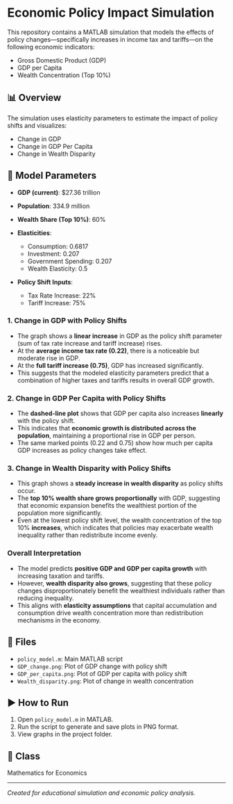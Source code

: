 # Economic Policy Impact Simulation

This repository contains a MATLAB simulation that models the effects of policy changes—specifically increases in income tax and tariffs—on the following economic indicators:

- Gross Domestic Product (GDP)
- GDP per Capita
- Wealth Concentration (Top 10%)

## 📊 Overview

The simulation uses elasticity parameters to estimate the impact of policy shifts and visualizes:

- Change in GDP
- Change in GDP Per Capita
- Change in Wealth Disparity

## 🧠 Model Parameters

- **GDP (current)**: \$27.36 trillion  
- **Population**: 334.9 million  
- **Wealth Share (Top 10%)**: 60%  
- **Elasticities**:
  - Consumption: 0.6817
  - Investment: 0.207
  - Government Spending: 0.207
  - Wealth Elasticity: 0.5

- **Policy Shift Inputs**:
  - Tax Rate Increase: 22%
  - Tariff Increase: 75%
 
### **1. Change in GDP with Policy Shifts**  
- The graph shows a **linear increase** in GDP as the policy shift parameter (sum of tax rate increase and tariff increase) rises.  
- At the **average income tax rate (0.22)**, there is a noticeable but moderate rise in GDP.  
- At the **full tariff increase (0.75)**, GDP has increased significantly.  
- This suggests that the modeled elasticity parameters predict that a combination of higher taxes and tariffs results in overall GDP growth.  

### **2. Change in GDP Per Capita with Policy Shifts**  
- The **dashed-line plot** shows that GDP per capita also increases **linearly** with the policy shift.  
- This indicates that **economic growth is distributed across the population**, maintaining a proportional rise in GDP per person.  
- The same marked points (0.22 and 0.75) show how much per capita GDP increases as policy changes take effect.  

### **3. Change in Wealth Disparity with Policy Shifts**  
- This graph shows a **steady increase in wealth disparity** as policy shifts occur.  
- The **top 10% wealth share grows proportionally** with GDP, suggesting that economic expansion benefits the wealthiest portion of the population more significantly.  
- Even at the lowest policy shift level, the wealth concentration of the top 10% **increases**, which indicates that policies may exacerbate wealth inequality rather than redistribute income evenly.  

### **Overall Interpretation**  
- The model predicts **positive GDP and GDP per capita growth** with increasing taxation and tariffs.  
- However, **wealth disparity also grows**, suggesting that these policy changes disproportionately benefit the wealthiest individuals rather than reducing inequality.  
- This aligns with **elasticity assumptions** that capital accumulation and consumption drive wealth concentration more than redistribution mechanisms in the economy.  

## 📁 Files

- `policy_model.m`: Main MATLAB script
- `GDP_change.png`: Plot of GDP change with policy shift
- `GDP_per_capita.png`: Plot of GDP per capita with policy shift
- `Wealth_disparity.png`: Plot of change in wealth concentration

## ▶️ How to Run

1. Open `policy_model.m` in MATLAB.
2. Run the script to generate and save plots in PNG format.
3. View graphs in the project folder.

## 📌 Class

Mathematics for Economics

---

*Created for educational simulation and economic policy analysis.*
